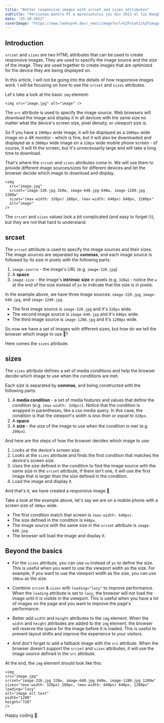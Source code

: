 ```yaml
---
title: "Better responsive images with srcset and sizes attributes"
subtitle: "Versiunea pentru PC a apreciatului joc din 2013 al lui Naughty Dog, The Last of Us Part 1, a fost lansată în sfârșit, dar jucătorii sunt departe de a fi mulțumiți. "
date: "25-10-2022"
coverImage: "https://www.leohuynh.dev/_next/image?url=%2Fstatic%2Fimages%2Fresponsive-image.jpg&w=3840&q=75"
---
```


## Introduction

`srcset` and `sizes` are two HTML attributes that can be used to create responsive images. They are used to specify the image source and the size of the image. They are used together to create images that are optimized for the device they are being displayed on.

In this article, I will not be going into the details of how responsive images work. I will be focusing on how to use the `srcset` and `sizes` attributes.

Let's take a look at the basic `img` element:

```
<img src="image.jpg" alt="image" />
```

The `src` attribute is used to specify the image source. Web browsers will download the image and display it in all devices with the same size no matter what the device's screen size, pixel density, or viewport size is.

So if you have a `2000px` wide image, it will be displayed as a `2000px` wide image on a 4K monitor - which is fine, but it will also be downloaded and displayed as a `2000px` wide image on a `320px` wide mobile phone screen - of course, it will fit the screen, but it's unnecessarily large and will take a long time to download.

That's where the `srcset` and `sizes` attributes come in. We will use them to provide different image sources/sizes for different devices and let the browser decide which image to download and display.

```
<img
  src="image.jpg"
  srcset="image-320.jpg 320w, image-640.jpg 640w, image-1280.jpg 1280w"
  sizes="(max-width: 320px) 280px, (max-width: 640px) 640px, 1280px"
  alt="image"
/>
```

The `srcset` and `sizes` values look a bit complicated (and easy to forget 🙄), but they are not that hard to understand.

## srcset

The `srcset` attribute is used to specify the image sources and their sizes. The image sources are separated by **commas**, and each image source is followed by its size in pixels with the following parts:

1.  `image-source` - the image's URL (e.g. `image-320.jpg`)
2.  A **space**
3.  `image-size` - the image's **intrinsic size** in pixels (e.g. `320w`) - notice the `w` at the end of the size instead of `px` to indicate that the size is in pixels.

In the example above, we have three image sources: `image-320.jpg`, `image-640.jpg`, and `image-1280.jpg`.

-   The first image source is `image-320.jpg` and it's `320px` wide.
-   The second image source is `image-640.jpg` and it's `640px` wide.
-   The third image source is `image-1280.jpg` and it's `1280px` wide.

So now we have a set of images with different sizes, but how do we tell the browser which image to use 🤔?

Here comes the `sizes` attribute.

## sizes

The `sizes` attribute defines a set of media conditions and help the browser decide which image to use when the conditions are met.

Each size is separated by **commas**, and being constructed with the following parts:

1.  A **media condition** - a set of media features and values that define the condition (e.g. `(max-width: 320px)`). Notice that the condition is wrapped in parentheses, like a css media query. In this case, the condition is that the viewport's width is _less than or equal to `320px`_.
2.  A **space**
3.  A **size** - the size of the image to use when the condition is met (e.g. `280px`).

And here are the steps of how the browser decides which image to use:

1.  Looks at the device's screen size.
2.  Looks at the `sizes` attribute and finds the first condition that matches the device's screen size.
3.  Uses the size defined in the condition to find the image source with the same size in the `srcset` attribute, if there isn't one, it will use the first image that is larger than the size defined in the condition.
4.  Load the image and display it.

And that's it, we have created a responsive image 🥳.

Take a look at the example above, let's say we are on a mobile phone with a screen size of `400px` wide.

-   The first condition match that screen is `(max-width: 640px)`.
-   The size defined in the condition is `640px`.
-   The image source with the same size in the `srcset` attribute is `image-640.jpg`.
-   The browser will load the image and display it.

## Beyond the basics

-   For the `sizes` attribute, you can use `vw` instead of `px` to define the size. This is useful when you want to use the viewport width as the size. For example, if you want to use the viewport width as the size, you can use `100vw` as the size.
    
-   Combine `srcset` & `sizes` with `loading="lazy"` to improve performance. When the `loading` attribute is set to `lazy`, the browser will not load the image until it is visible in the viewport. This is useful when you have a lot of images on the page and you want to improve the page's performance.
    
-   Better add `width` and `height` attributes to the `img` element. When the `width` and `height` attributes are added to the `img` element, the browser will reserve the space for the image before it is loaded. This is useful to prevent layout shifts and improve the experience to your visitors.
    
-   And don't forget to add a fallback image with the `src` attribute. When the browser doesn't support the `srcset` and `sizes` attributes, it will use the image source defined in the `src` attribute.
    

At the end, the `img` element should look like this:

```
<img
src="image.jpg"
srcset="image-320.jpg 320w, image-640.jpg 640w, image-1280.jpg 1280w"
sizes="(max-width: 320px) 280px, (max-width: 640px) 640px, 1280px"
loading="lazy"
alt="image alt text"
width="1280"
height="720"
/>
```

Happy coding 🍻.